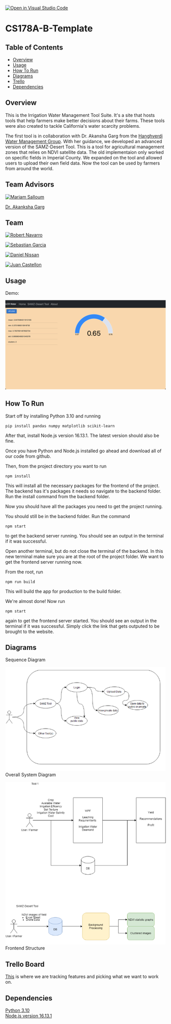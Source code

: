 [![Open in Visual Studio Code](https://classroom.github.com/assets/open-in-vscode-f059dc9a6f8d3a56e377f745f24479a46679e63a5d9fe6f495e02850cd0d8118.svg)](https://classroom.github.com/online_ide?assignment_repo_id=5893942&assignment_repo_type=AssignmentRepo)
# CS178A-B-Template

## Table of Contents
- [Overview](#overview)
- [Usage](#usage)
- [How To Run](#how-to-run)
- [Diagrams](#diagrams)
- [Trello](#trello)
- [Dependencies](#dependencies)

## Overview
This is the Irrigation Water Management Tool Suite. It's a site that hosts tools that help farmers make better decisions about their farms. These tools were also created to tackle California's water scarcity problems.

The first tool is in collaboration with Dr. Akansha Garg from the [Hanghverdi Water Management Group](https://ucrwater.com). With her guidance, we developed an advanced version of the SAMZ-Desert Tool. This is a tool for agricultural management zones that relies on NDVI satellite data. The old implementaion only worked on specific fields in Imperial County. We expanded on the tool and allowed users to upload their own field data. Now the tool can be used by farmers from around the world.

## Team Advisors
<a href="https://github.com/msalloum" target="_blank"><img src="https://avatars3.githubusercontent.com/u/1790819?s=400&v=4" align="left" height="30px">Mariam Salloum </a>

<a align="left" href="https://ucrwater.com" target="_blank"><img src="" align="left" height="30px">Dr. Akanksha Garg</a> 

## Team 
<a href="https://github.com/RobertNavarro" target="_blank"><img src="https://avatars.githubusercontent.com/u/22530904?s=400&v=4" align="left" height="30px">Robert Navarro</a>

<a href="https://github.com/seabass04" target="_blank"><img src="https://avatars.githubusercontent.com/u/56372630?v=4" align="left" height="30px">Sebastian Garcia</a>

<a href="https://github.com/daniel-nis" target="_blank"><img src="https://avatars.githubusercontent.com/u/72157039?v=4" align="left" height="30px">Daniel Nissan</a>

<a href="https://github.com/jc2673528" target="_blank"><img src="https://avatars.githubusercontent.com/u/36831132?v=4" align="left" height="30px">Juan Castellon</a>
## Usage
Demo: <Link to youtube video>

![Current implementation of the tool](public/current_tool_image.png)

## How To Run
Start off by installing Python 3.10 and running
```
pip install pandas numpy matplotlib scikit-learn
```

After that, install Node.js version 16.13.1. The latest version should also be fine.

Once you have Python and Node.js installed go ahead and download all of our code from github.

Then, from the project directory you want to run
```
npm install
```
This will install all the necessary packages for the frontend of the project. The backend has it's packages it needs so navigate to the backend folder. Run the install command from the backend folder.

Now you should have all the packages you need to get the project running.

You should still be in the backend folder. Run the command
```
npm start
```
to get the backend server running. You should see an output in the terminal if it was successful.

Open another terminal, but do not close the terminal of the backend. In this new terminal make sure you are at the root of the project folder. We want to get the frontend server running now.

From the root, run
```
npm run build
```
This will build the app for production to the build folder.

We're almost done! Now run
```
npm start
```
again to get the frontend server started. You should see an output in the terminal if it was successful. Simply click the link that gets outputed to be brought to the website.

## Diagrams

Sequence Diagram  

![Sequence Diagram](public/sequence_diagram.png)  
Overall System Diagram

![Overall System Diagram](public/overall_system_diagram.png)  
Frontend Structure

## Trello Board
[This](https://trello.com/b/ar2vNBUt/farmersonly) is where we are tracking features and picking what we want to work on.

## Dependencies
[Python 3.10](https://www.python.org/downloads/release/python-3100/)  
[Node.js version 16.13.1](https://nodejs.org/download/release/v16.13.1/)

